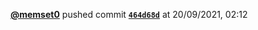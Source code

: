  <a href=https://github.com/memset0><strong>@memset0</strong></a>  pushed commit <a href=https://github.com/memset0/memset0/commit/464d68d410eec736d867c331d41027fa275acd3f><strong><code>464d68d</code></strong></a>  at 20/09/2021, 02:12 
